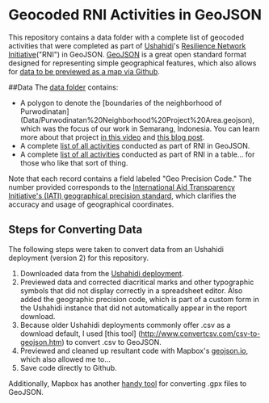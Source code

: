 # Geocoded RNI Activities in GeoJSON
This repository contains a data folder with a complete list of geocoded activities that were completed as part of [Ushahidi](https://www.ushahidi.com)'s [Resilience Network Initiative](http://cityresilience.net/what-is-rni.html)("RNI") in GeoJSON. [GeoJSON](http://geojson.org/) is a great open standard format designed for representing simple geographical features, which also allows for [data to be previewed as a map via Github](https://help.github.com/articles/mapping-geojson-files-on-github/). 

##Data
The [data folder](https://github.com/Shadrock/RNI-Activity-Map/tree/master/Data) contains:
* A polygon to denote the [boundaries of the neighborhood of Purwodinatan] (Data/Purwodinatan%20Neighborhood%20Project%20Area.geojson), which was the focus of our work in Semarang, Indonesia. You can learn more about that project [in this video](https://vimeo.com/129603769) and [this blog post](http://www.100resilientcities.org/blog/entry/kathmandu-semarang-citizen-engagement-and-open-data-mapping-in-two-cities#/-_/).
* A complete [list of all activities](Data/RNI_activities_2013-2015.geojson) conducted as part of RNI in GeoJSON. 
* A complete [list of all activities](Data/RNI_download_20160811.csv) conducted as part of RNI in a table... for those who like that sort of thing. 

Note that each record contains a field labeled "Geo Precision Code." The number provided corresponds to the [International Aid Transparency Initiative's (IATI) geographical precision standard](http://iatistandard.org/202/codelists/GeographicalPrecision/), which clarifies the accuracy and usage of geographical coordinates.

## Steps for Converting Data
The following steps were taken to convert data from an Ushahidi deployment (version 2) for this repository.

1. Downloaded data from the [Ushahidi deployment](http://rni.ushahidi.com).
2. Previewed data and corrected diacritical marks and other typographic symbols that did not display correctly in a spreadsheet editor. Also added the geographic precision code, which is part of a custom form in the Ushahidi instance that did not automatically appear in the report download. 
3. Because older Ushahidi deployments commonly offer .csv as a download default, I used [this tool] (http://www.convertcsv.com/csv-to-geojson.htm) to convert .csv to GeoJSON.
4. Previewed and cleaned up resultant code with Mapbox's [geojson.io](http://geojson.io), which also allowed me to...
5. Save code directly to Github. 

Additionally, Mapbox has another [handy tool](http://mapbox.github.io/togeojson/) for converting .gpx files to GeoJSON.


